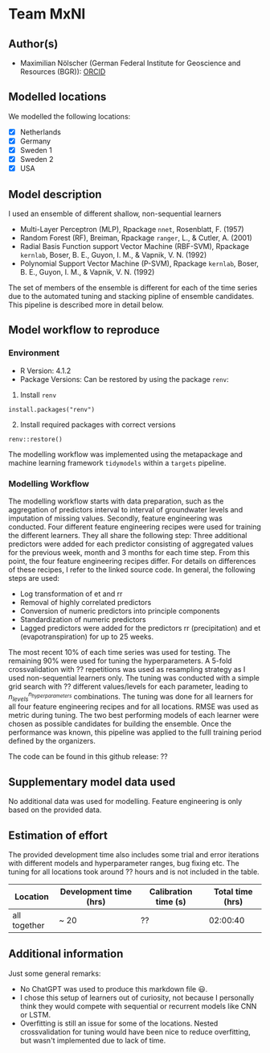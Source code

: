 # Team MxNl
## Author(s)

- Maximilian Nölscher (German Federal Institute for Geoscience and Resources (BGR)): [ORCID](https://orcid.org/0000-0001-5606-1900)

## Modelled locations

We modelled the following locations:

- [x] Netherlands
- [x] Germany
- [x] Sweden 1
- [x] Sweden 2
- [x] USA

## Model description

I used an ensemble of different shallow, non-sequential learners 
- Multi-Layer Perceptron (MLP), Rpackage `nnet`, Rosenblatt, F. (1957)
- Random Forest (RF), Breiman, Rpackage `ranger`, L., & Cutler, A. (2001)
- Radial Basis Function support Vector Machine (RBF-SVM), Rpackage `kernlab`, Boser, B. E., Guyon, I. M., & Vapnik, V. N. (1992)
- Polynomial Support Vector Machine (P-SVM), Rpackage `kernlab`, Boser, B. E., Guyon, I. M., & Vapnik, V. N. (1992)

The set of members of the ensemble is different for each of the time series due to the automated tuning and stacking pipline of ensemble candidates. This pipeline is described more in detail below.

## Model workflow to reproduce

### Environment
- R Version: 4.1.2
- Package Versions: Can be restored by using the package `renv`:
1. Install `renv`
```
install.packages("renv")
```
2. Install required packages with correct versions
```
renv::restore()
```
The modelling workflow was implemented using the metapackage and machine learning framework `tidymodels` within a `targets` pipeline.

### Modelling Workflow
The modelling workflow starts with data preparation, such as the aggregation of predictors interval to interval of groundwater levels and imputation of missing values. Secondly, feature engineering was conducted. Four different feature engineering recipes were used for training the different learners. They all share the following step: Three additional predictors were added for each predictor consisting of aggregated values for the previous week, month and 3 months for each time step. 
From this point, the four feature engineering recipes differ. For details on differences of these recipes, I refer to the linked source code. In general, the following steps are used:
- Log transformation of et and rr
- Removal of highly correlated predictors
- Conversion of numeric predictors into principle components
- Standardization of numeric predictors
- Lagged predictors were added for the predictors rr (precipitation) and et (evapotranspiration) for up to 25 weeks.

The most recent 10% of each time series was used for testing. The remaining 90% were used for tuning the hyperparameters. A 5-fold crossvalidation with ?? repetitions was used as resampling strategy as I used non-sequential learners only. The tuning was conducted with a simple grid search with ?? different values/levels for each parameter, leading to $n_{levels}^{n_{hyperparameters}}$ combinations. The tuning was done for all learners for all four feature engineering recipes and for all locations. RMSE was used as metric during tuning. The two best performing models of each learner were chosen as possible candidates for building the ensemble. Once the performance was known, this pipeline was applied to the fulll training period defined by the organizers.

The code can be found in this github release: ??

## Supplementary model data used

No additional data was used for modelling. Feature engineering is only based on the provided data.

## Estimation of effort

The provided development time also includes some trial and error iterations with different models and hyperparameter ranges, bug fixing etc.
The tuning for all locations took around ?? hours and is not included in the table. 

| Location    | Development time (hrs) | Calibration time (s) | Total time (hrs) | 
|-------------|------------------------|----------------------|------------------|
| all together | ~  20                 | ??                   | 02:00:40         |

## Additional information

Just some general remarks:
- No ChatGPT was used to produce this markdown file :smiley:.
- I chose this setup of learners out of curiosity, not because I personally think they would compete with sequential or recurrent models like CNN or LSTM.
- Overfitting is still an issue for some of the locations. Nested crossvalidation for tuning would have been nice to reduce overfitting, but wasn't implemented due to lack of time.
